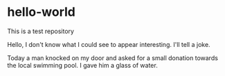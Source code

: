 # hello-world
This is a test repository


Hello, I don't know what I could see to appear interesting. I'll tell a joke.

Today a man knocked on my door and asked for a small donation towards the local swimming pool.
I gave him a glass of water.
